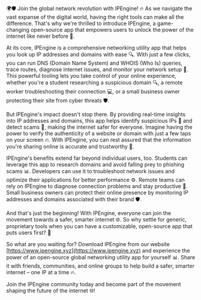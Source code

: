 🌍🛡️ Join the global network revolution with IPEngine! 🔥 As we navigate the vast expanse of the digital world, having the right tools can make all the difference. That's why we're thrilled to introduce IPEngine, a game-changing open-source app that empowers users to unlock the power of the internet like never before 🚀.

At its core, IPEngine is a comprehensive networking utility app that helps you look up IP addresses and domains with ease 🔍. With just a few clicks, you can run DNS (Domain Name System) and WHOIS (Who Is) queries, trace routes, diagnose internet issues, and monitor your network setup 📡. This powerful tooling lets you take control of your online experience, whether you're a student researching a suspicious domain 🔍, a remote worker troubleshooting their connection 💻, or a small business owner protecting their site from cyber threats 🛡️.

But IPEngine's impact doesn't stop there. By providing real-time insights into IP addresses and domains, this app helps identify suspicious IPs 👀 and detect scams 🚫, making the internet safer for everyone. Imagine having the power to verify the authenticity of a website or domain with just a few taps on your screen 🔥. With IPEngine, you can rest assured that the information you're sharing online is accurate and trustworthy 💯.

IPEngine's benefits extend far beyond individual users, too. Students can leverage this app to research domains and avoid falling prey to phishing scams 📊. Developers can use it to troubleshoot network issues and optimize their applications for better performance ⚙️. Remote teams can rely on IPEngine to diagnose connection problems and stay productive 💼. Small business owners can protect their online presence by monitoring IP addresses and domains associated with their brand 🛡️.

And that's just the beginning! With IPEngine, everyone can join the movement towards a safer, smarter internet 🌐. So why settle for generic, proprietary tools when you can have a customizable, open-source app that puts users first? 🤝

So what are you waiting for? Download IPEngine from our website [https://www.ipengine.xyz](https://www.ipengine.xyz) and experience the power of an open-source global networking utility app for yourself 📊. Share it with friends, communities, and online groups to help build a safer, smarter internet – one IP at a time 🔥.

Join the IPEngine community today and become part of the movement shaping the future of the internet 🌐!